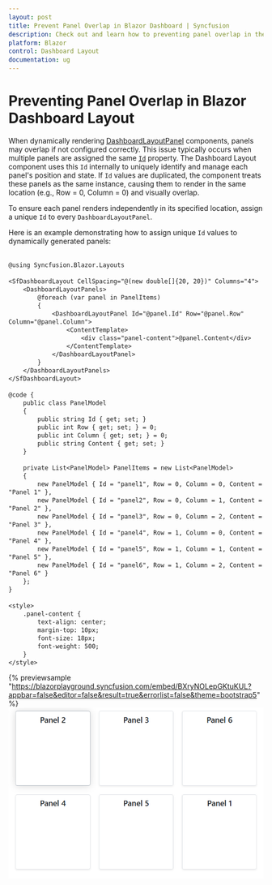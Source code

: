 ```yaml
---
layout: post
title: Prevent Panel Overlap in Blazor Dashboard | Syncfusion
description: Check out and learn how to preventing panel overlap in the Syncfusion Blazor Dashboard Layout component.
platform: Blazor
control: Dashboard Layout
documentation: ug
---
```


# Preventing Panel Overlap in Blazor Dashboard Layout

When dynamically rendering [DashboardLayoutPanel](https://help.syncfusion.com/cr/blazor/Syncfusion.Blazor.Layouts.DashboardLayoutPanel.html) components, panels may overlap if not configured correctly. This issue typically occurs when multiple panels are assigned the same [`Id`](https://help.syncfusion.com/cr/blazor/Syncfusion.Blazor.Layouts.DashboardLayoutPanel.html#Syncfusion_Blazor_Layouts_DashboardLayoutPanel_Id) property. The Dashboard Layout component uses this `Id` internally to uniquely identify and manage each panel's position and state. If `Id` values are duplicated, the component treats these panels as the same instance, causing them to render in the same location (e.g., Row = 0, Column = 0) and visually overlap.

To ensure each panel renders independently in its specified location, assign a unique `Id` to every `DashboardLayoutPanel`.

Here is an example demonstrating how to assign unique `Id` values to dynamically generated panels:

```cshtml

@using Syncfusion.Blazor.Layouts

<SfDashboardLayout CellSpacing="@(new double[]{20, 20})" Columns="4">
    <DashboardLayoutPanels>
        @foreach (var panel in PanelItems)
        {
            <DashboardLayoutPanel Id="@panel.Id" Row="@panel.Row" Column="@panel.Column">
                <ContentTemplate>
                    <div class="panel-content">@panel.Content</div>
                </ContentTemplate>
            </DashboardLayoutPanel>
        }
    </DashboardLayoutPanels>
</SfDashboardLayout>

@code {
    public class PanelModel
    {
        public string Id { get; set; }
        public int Row { get; set; } = 0;
        public int Column { get; set; } = 0;
        public string Content { get; set; }
    }

    private List<PanelModel> PanelItems = new List<PanelModel>
    {
        new PanelModel { Id = "panel1", Row = 0, Column = 0, Content = "Panel 1" },
        new PanelModel { Id = "panel2", Row = 0, Column = 1, Content = "Panel 2" },
        new PanelModel { Id = "panel3", Row = 0, Column = 2, Content = "Panel 3" },
        new PanelModel { Id = "panel4", Row = 1, Column = 0, Content = "Panel 4" },
        new PanelModel { Id = "panel5", Row = 1, Column = 1, Content = "Panel 5" },
        new PanelModel { Id = "panel6", Row = 1, Column = 2, Content = "Panel 6" }
    };
}

<style>
    .panel-content {
        text-align: center;
        margin-top: 10px;
        font-size: 18px;
        font-weight: 500;
    }
</style>

```
{% previewsample "https://blazorplayground.syncfusion.com/embed/BXryNOLepGKtuKUL?appbar=false&editor=false&result=true&errorlist=false&theme=bootstrap5" %}
![Blazor DashboardLayout](../images/panel-overlap.png)
